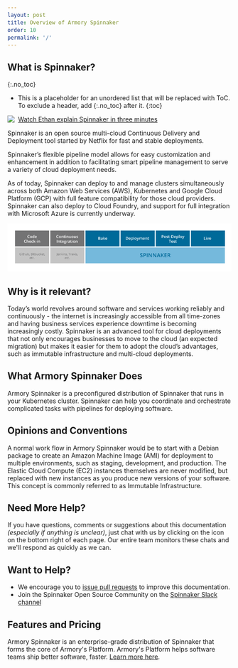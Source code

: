 ```yaml
---
layout: post
title: Overview of Armory Spinnaker
order: 10
permalink: '/'
---
```


## What is Spinnaker?
{:.no_toc}
* This is a placeholder for an unordered list that will be replaced with ToC. To exclude a header, add {:.no_toc} after it.
{:toc}

<a href="https://kb.armory.io/spinnaker/what-is-spinnaker"><img height="20" style="float: left;" src="https://drod.io/1h3I273p002U/video-file.png"></a>&nbsp; [Watch Ethan explain Spinnaker in three minutes](https://kb.armory.io/spinnaker/what-is-spinnaker/)

Spinnaker is an open source multi-cloud Continuous Delivery and Deployment tool started by Netflix for fast and stable deployments.

Spinnaker’s flexible pipeline model allows for easy customization and enhancement in addition to facilitating smart pipeline management to serve a variety of cloud deployment needs.

As of today, Spinnaker can deploy to and manage clusters simultaneously across both Amazon Web Services (AWS), Kubernetes and Google Cloud Platform (GCP) with full feature compatibility for those cloud providers. Spinnaker can also deploy to Cloud Foundry, and support for full integration with Microsoft Azure is currently underway.

![Spinnaker's Responsibilities](/assets/images/armory_what_is_spinnaker.png)


## Why is it relevant?

Today’s world revolves around software and services working reliably and continuously - the internet is increasingly accessible from all time-zones and having business services experience downtime is becoming increasingly costly. Spinnaker is an advanced tool for cloud deployments that not only encourages businesses to move to the cloud (an expected migration) but makes it easier for them to adopt the cloud’s advantages, such as immutable infrastructure and multi-cloud deployments.


## What Armory Spinnaker Does

Armory Spinnaker is a preconfigured distribution of Spinnaker that runs in your Kubernetes cluster. Spinnaker can help you coordinate and orchestrate complicated tasks with pipelines for deploying software.


## Opinions and Conventions

A normal work flow in Armory Spinnaker would be to start with a Debian package to create an Amazon Machine Image (AMI) for deployment to multiple environments, such as staging, development, and production. The Elastic Cloud Compute (EC2) instances themselves are never modified, but replaced with new instances as you produce new versions of your software. This concept is commonly referred to as Immutable Infrastructure.


## Need More Help?

If you have questions, comments or suggestions about this documentation *(especially if anything is unclear)*, just chat with us by clicking on the icon on the bottom right of each page.  Our entire team monitors these chats and we'll respond as quickly as we can.

## Want to Help?

- We encourage you to [issue pull requests](https://github.com/armory/documentation) to improve this documentation.
- Join the Spinnaker Open Source Community on the [Spinnaker Slack channel](http://join.spinnaker.io/)

## Features and Pricing

Armory Spinnaker is an enterprise-grade distribution of Spinnaker that forms the core of Armory's Platform. Armory's Platform helps software teams ship better software, faster.  [Learn more here](http://www.armory.io/pricing).
